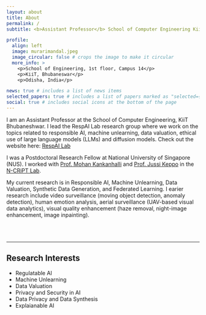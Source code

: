 ```yaml
---
layout: about
title: About
permalink: /
subtitle: <b>Assistant Professor</b> School of Computer Engineering KiiT Bhubaneshwar, India [PostDoc, National University of Singapore]

profile:
  align: left
  image: murarimandal.jpeg
  image_circular: false # crops the image to make it circular
  more_info: >
    <p>School of Engineering, 1st floor, Campus 14</p>
    <p>KiiT, Bhubaneswar</p>
    <p>Odisha, India</p>

news: true # includes a list of news items
selected_papers: true # includes a list of papers marked as "selected={true}"
social: true # includes social icons at the bottom of the page
---
```


I am an Assistant Professor at the School of Computer Engineering, KiiT Bhubaneshwar. I lead the RespAI Lab research group where we work on the topics related to responsible AI, machine unlearning, data valuation, ethical use of large language models (LLMs) and diffusion models. Check out the website here: <a href="https://respailab.github.io" target="_blank">RespAI Lab</a>

I was a Postdoctoral Research Fellow at National University of Singapore (NUS). I worked with <a href="https://www.comp.nus.edu.sg/~mohan/" target="_blank">Prof. Mohan Kankanhalli</a> and <a href="https://www.jussikeppo.com/" target="_blank">Prof. Jussi Keppo</a> in the <a href="https://ncript.comp.nus.edu.sg/" target="_blank">N-CRiPT Lab</a>.

My current research is in Responsible AI, Machine Unlearning, Data Valuation, Synthetic Data Generation, and Federated Learning. I earier research include video surveillance (moving object detection, anomaly detection), human emotion analysis, aerial surveillance (UAV-based visual data analytics), visual quality enhancement (haze removal, night-image enhancement, image inpainting).

<br />

<br />

<hr />

## <b>Research Interests</b>
 - Regulatable AI
 - Machine Unlearning
 - Data Valuation
 - Privacy and Security in AI
 - Data Privacy and Data Synthesis
 - Explaianable AI